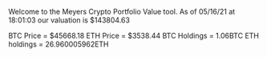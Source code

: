 Welcome to the Meyers Crypto Portfolio Value tool. 
As of 05/16/21 at 18:01:03 our valuation is $143804.63 

BTC Price = $45668.18
 ETH Price = $3538.44
BTC Holdings = 1.06BTC
 ETH holdings = 26.960005962ETH 
